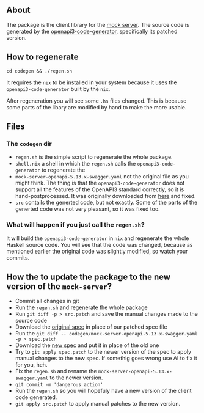 ## About

The package is the client library for the [mock server](https://www.mock-server.com/). The source code is
generated by the [openapi3-code-generator](https://hackage.haskell.org/package/openapi3-code-generator), specifically its patched version.

## How to regenerate

```
cd codegen && ./regen.sh
```

It requires the `nix` to be installed in your system because it uses the
`openapi3-code-generator` built by the `nix`.

After regeneration you will see some `.hs` files changed. This is because some
parts of the libary are modified by hand to make the more usable.

## Files

### The `codegen` dir

* `regen.sh` is the simple script to regenerate the whole package.
* `shell.nix` a shell in which the `regen.sh` calls the `openapi3-code-generator` to regenerate the
* `mock-server-openapi-5.13.x-swagger.yaml` not the original file as you might
  think. The thing is that the `openapi3-code-generator` does not support all
  the features of the OpenAPI3 standard correctly, so it is
  hand-postprocessed. It was originally downloaded from [here](https://app.swaggerhub.com/apis/jamesdbloom/mock-server-openapi/5.13.x) and fixed.
* `src` contails the generted code, but not exactly. Some of the parts of the
  generted code was not very pleasant, so it was fixed too.

### What will happen if you just call the `regen.sh`?

It will build the `openapi3-code-generator` in `nix` and regenerate the whole
Haskell source code. You will see that the code was changed, because as
mentioned earlier the original code was slightly modified, so watch your commits.

## How the to update the package to the new version of the `mock-server`?

* Commit all changes in git
* Run the `regen.sh` and regenerate the whole package
* Run `git diff -p > src.patch` and save the manual changes made to the source code
* Download the [original spec](https://app.swaggerhub.com/apis/jamesdbloom/mock-server-openapi/5.13.x) in place of our patched spec file
* Run the `git diff -- codegen/mock-server-openapi-5.13.x-swagger.yaml -p > spec.patch`
* Download the [new spec](https://app.swaggerhub.com/apis/jamesdbloom/mock-server-openapi) and put it in place of the old one
* Try to `git apply spec.patch` to the newer version of the spec to apply manual
  changes to the new spec. If somethig goes wrong use AI to fix it for you, heh.
* Fix the `regen.sh` and rename the `mock-server-openapi-5.13.x-swagger.yaml` to
  the newer version.
* `git commit -m 'dangerous action'`
* Run the `regen.sh` so you will hopefuly have a new version of the client code
  generated.
* `git apply src.patch` to apply manual patches to the new version.
